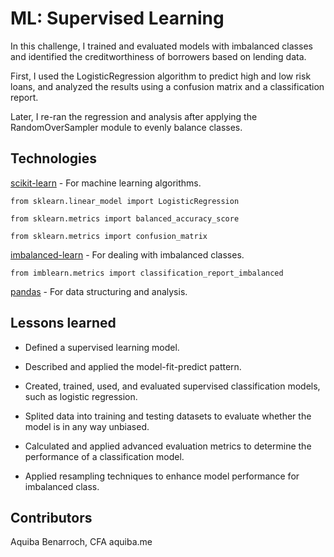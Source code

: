 # ML: Supervised Learning

In this challenge, I trained and evaluated models with imbalanced classes and identified the creditworthiness of borrowers based on lending data. 

First, I used the LogisticRegression algorithm to predict high and low risk loans, and analyzed the results using a confusion matrix and a classification report.

Later, I re-ran the regression and analysis after applying the RandomOverSampler module to evenly balance classes.

## Technologies

[scikit-learn](https://scikit-learn.org/stable/) - For machine learning algorithms.

`from sklearn.linear_model import LogisticRegression`

`from sklearn.metrics import balanced_accuracy_score`

`from sklearn.metrics import confusion_matrix`

[imbalanced-learn](https://imbalanced-learn.org/stable/) - For dealing with imbalanced classes.

`from imblearn.metrics import classification_report_imbalanced`

[pandas](https://pandas.pydata.org/docs/) - For data structuring and analysis.

## Lessons learned

- Defined a supervised learning model.

- Described and applied the model-fit-predict pattern.

- Created, trained, used, and evaluated supervised classification models, such as logistic regression.

- Splited data into training and testing datasets to evaluate whether the model is in any way unbiased.

- Calculated and applied advanced evaluation metrics to determine the performance of a classification model.

- Applied resampling techniques to enhance model performance for imbalanced class.

## Contributors

Aquiba Benarroch, CFA
aquiba.me